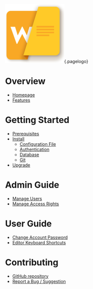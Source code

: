 <!-- TITLE: Wiki.js -->
<!-- SUBTITLE: Documentation on installing, managing and using Wiki.js -->
![Wiki](/uploads/page-icons/wiki.png "Wiki"){.pagelogo}
# Overview
- [Homepage](https://wiki.requarks.io/)
- [Features](https://wiki.requarks.io/#features)

# Getting Started
- [Prerequisites](prerequisites)
- [Install](install)
	- [Configuration File](install/configuration)
	- [Authentication](install/authentication)
	- [Database](install/database)
	- [Git](install/git)
- [Upgrade](upgrade)

# Admin Guide
- [Manage Users](admin-guide/manage-users)
- [Manage Access Rights](/admin-guide/manage-access-rights)
# User Guide
- [Change Account Password](user-guide/change-password)
- [Editor Keyboard Shortcuts](user-guide/keyboard-shortcuts)

# Contributing
- [GitHub repository](https://github.com/Requarks/wiki)
- [Report a Bug / Suggestion](https://github.com/Requarks/wiki/issues)